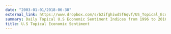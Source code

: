 ```yaml
---
date: "2003-01-01/2018-06-30"
external_link: https://www.dropbox.com/s/b2ifghiwd5f6qvf/US_Topical_Economic_Sentiment.csv?dl=1
summary: Daily Topical U.S Economic Sentiment Indices from 1996 to 2016.
title: U.S Topical Economic Sentiment
---
```

